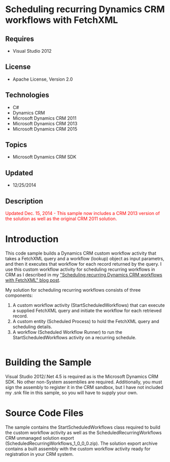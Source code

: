 # Scheduling recurring Dynamics CRM workflows with FetchXML
## Requires
- Visual Studio 2012
## License
- Apache License, Version 2.0
## Technologies
- C#
- Dynamics CRM
- Microsoft Dynamics CRM 2011
- Microsoft Dynamics CRM 2013
- Microsoft Dynamics CRM 2015
## Topics
- Microsoft Dynamics CRM SDK
## Updated
- 12/25/2014
## Description

<p><span style="color:#ff0000">Updated Dec. 15, 2014 - This sample now includes a CRM 2013 version of the solution as well as the original CRM 2011 solution.<br>
</span></p>
<h1>Introduction</h1>
<p>This code sample builds a Dynamics CRM custom workflow activity that takes a FetchXML query and a workflow (lookup) object as input parametrs, and then it executes that workflow for each record returned by the query. I use this custom workflow activity for
 scheduling recurring workflows in CRM as I described in my <a href="http://www.alexanderdevelopment.net/post/2013/05/19/Scheduling-recurring-Dynamics-CRM-workflows-with-FetchXML" target="_blank">
&quot;Scheduling recurring Dynamics CRM workflows with FetchXML&quot; blog post</a>.</p>
<p>My solution for scheduling recurring workflows consists of three components:</p>
<ol>
<li>A custom workflow activity (StartScheduledWorkflows) that can execute a supplied FetchXML query and initiate the workflow for each retrieved record.
</li><li>A custom entity (Scheduled Process) to hold the FetchXML query and scheduling details.
</li><li>A workflow (Scheduled Workflow Runner) to run the StartScheduledWorkflows activity on a recurring schedule.
</li></ol>
<p><img id="82332" src="http://i1.code.msdn.s-msft.com/executing-dynamics-crm-93f3b52a/image/file/82332/1/scheduled_workflow_process.png" alt=""></p>
<h1><span>Building the Sample</span></h1>
<p><span>Visual Studio 2012/.Net 4.5 is required as is the Microsoft Dynamics CRM SDK. No other non-System assemblies are required. Additionally, you must sign the assembly to register it in the CRM sandbox, but I have not included my .snk file in this sample,
 so you will have to supply your own.</span></p>
<h1>Source Code Files</h1>
<p>The sample contains the&nbsp;StartScheduledWorkflows class required to build the custom workflow activity as well as the&nbsp;ScheduledRecurringWorkflows CRM unmanaged solution export (ScheduledRecurringWorkflows_1_0_0_0.zip). The solution export archive
 contains a&nbsp;<span>built assembly with the custom workflow activity ready for registration in your CRM system.</span></p>
